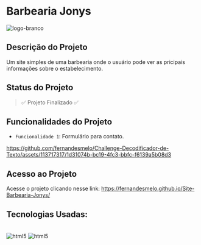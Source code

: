 # Barbearia Jonys
![logo-branco](https://github.com/fernandesmelo/Site-Barbearia-Jonys/assets/113717317/859b4457-1ccd-4b71-aa7a-377594bc9147)

##  Descrição do Projeto
Um site simples de uma barbearia onde o usuário pode ver as pricipais informações sobre o estabelecimento.

## Status do Projeto
> :white_check_mark: Projeto Finalizado :white_check_mark:

## Funcionalidades do Projeto
- `Funcionalidade 1`: Formulário para contato.                        

https://github.com/fernandesmelo/Challenge-Decodificador-de-Texto/assets/113717317/1d31074b-bc19-4fc3-bbfc-f6139a5b08d3

## Acesso ao Projeto
Acesse o projeto clicando nesse link:
https://fernandesmelo.github.io/Site-Barbearia-Jonys/

## Tecnologias Usadas:
<div style="display: inline-block"><br/>
    <img align="center" alt="html5" src="https://img.shields.io/badge/HTML5-E34F26?style=for-the-badge&logo=html5&logoColor=white" />
    <img align="center" alt="html5" src="https://img.shields.io/badge/CSS3-1572B6?style=for-the-badge&logo=css3&logoColor=white" />
</div><br/>
